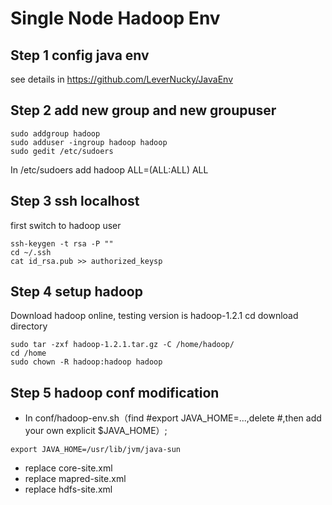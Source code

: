 # Single Node Hadoop Env
## Step 1 config java env
 see details in https://github.com/LeverNucky/JavaEnv
## Step 2 add new group and new groupuser
````
sudo addgroup hadoop
sudo adduser -ingroup hadoop hadoop
sudo gedit /etc/sudoers
````
In /etc/sudoers add 
hadoop   ALL=(ALL:ALL)  ALL
## Step 3 ssh localhost
first switch to hadoop user
````
ssh-keygen -t rsa -P ""
cd ~/.ssh
cat id_rsa.pub >> authorized_keysp
````
## Step 4 setup hadoop
Download hadoop online, testing version is hadoop-1.2.1
cd download directory
````
sudo tar -zxf hadoop-1.2.1.tar.gz -C /home/hadoop/
cd /home
sudo chown -R hadoop:hadoop hadoop
````
## Step 5 hadoop conf modification
- In conf/hadoop-env.sh（find #export JAVA_HOME=...,delete #,then add your own explicit $JAVA_HOME）;
````
export JAVA_HOME=/usr/lib/jvm/java-sun

````
- replace core-site.xml
- replace mapred-site.xml
- replace hdfs-site.xml
 
 
